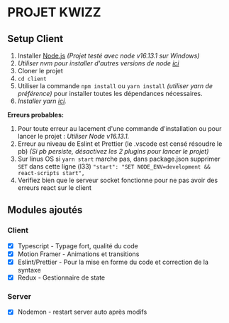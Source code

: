 PROJET KWIZZ
======

## Setup Client

1. Installer [Node.js](https://nodejs.org/en/) *(Projet testé avec node v16.13.1 sur Windows)*
2. *Utiliser nvm pour installer d'autres versions de node [ici](https://github.com/nvm-sh/nvm)*
3. Cloner le projet
4. `cd client`
5. Utiliser la commande  `npm install` ou `yarn install` *(utiliser yarn de préférence)* pour installer toutes les dépendances nécessaires.
6. *Installer yarn [ici](https://yarnpkg.com/lang/fr/).*

**Erreurs probables:**</br>
1. Pour toute erreur au lacement d'une commande d'installation ou pour lancer le projet : *Utiliser Node v16.13.1.*
2. Erreur au niveau de Eslint et Prettier (le .vscode est censé résoudre le pb) *(Si pb persiste, désactivez les 2 plugins pour lancer le projet)*
3. Sur linus OS si `yarn start` marche pas, dans package.json supprimer `SET` dans cette ligne (l33)  `"start": "SET NODE_ENV=development && react-scripts start",` 
4. Verifiez bien que le serveur socket fonctionne pour ne pas avoir des erreurs react sur le client

## Modules ajoutés
### Client
- [x] Typescript - Typage fort, qualité du code</br>
- [x] Motion Framer - Animations et transitions</br>
- [x] Eslint/Prettier - Pour la mise en forme du code et correction de la syntaxe
- [x] Redux - Gestionnaire de state</br>

### Server
- [x] Nodemon - restart server auto après modifs</br>
